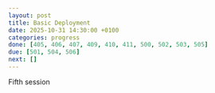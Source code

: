 ```yaml
---
layout: post
title: Basic Deployment
date: 2025-10-31 14:30:00 +0100
categories: progress
done: [405, 406, 407, 409, 410, 411, 500, 502, 503, 505]
due: [501, 504, 506]
next: []
---
```


Fifth session
